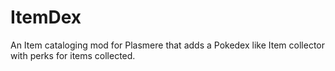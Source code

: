 # ItemDex
An Item cataloging mod for Plasmere that adds a Pokedex like Item collector with perks for items collected.
